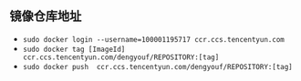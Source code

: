 ## 镜像仓库地址

- `sudo docker login --username=100001195717 ccr.ccs.tencentyun.com`
- `sudo docker tag [ImageId] ccr.ccs.tencentyun.com/dengyouf/REPOSITORY:[tag]`
- `sudo docker push  ccr.ccs.tencentyun.com/dengyouf/REPOSITORY:[tag]`

